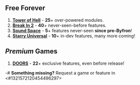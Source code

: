 ## Free Forever
1. **[Tower of Hell](https://www.roblox.com/games/1962086868/Tower-of-Hell)** - **25**+ over-powered modules.
2. **[Break In 2](https://www.roblox.com/games/13864661000/Break-In-2-Story)** - **40**+ never-seen-before features.
3. **[Sound Space](https://www.roblox.com/games/2677609345/NEW-SONGS-Sound-Space-Rhythm-Game)** - **5**+ features never-seen **since pre-Byfron**!
4. **[Starry Universal](https://www.roblox.com/charts#/?device=computer&country=all)** - **10**+ in-dev features, many more coming!
## *Premium* Games
1. **[DOORS](https://www.roblox.com/games/6516141723/DOORS)** - **22**+ exclusive features, even before release!

-# **Something missing?** Request a game or feature in <#1321572120454496297>

